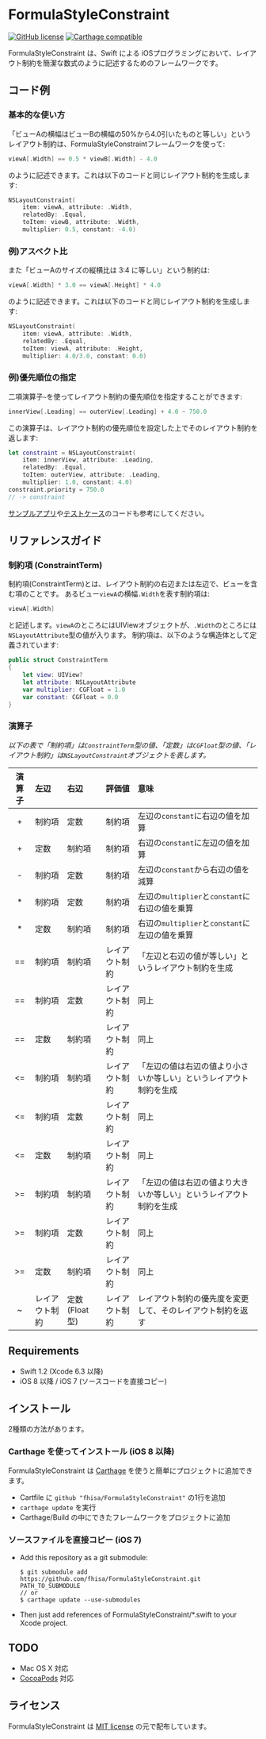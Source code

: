 # FormulaStyleConstraint
[![GitHub license](https://img.shields.io/badge/license-MIT-lightgrey.svg)](https://raw.githubusercontent.com/fhisa/FormulaStyleConstraint/master/LICENSE) [![Carthage compatible](https://img.shields.io/badge/Carthage-compatible-4BC51D.svg?style=flat)](https://github.com/Carthage/Carthage)

FormulaStyleConstraint は、Swift による iOSプログラミングにおいて、レイアウト制約を簡潔な数式のように記述するためのフレームワークです。


## コード例

### 基本的な使い方
「ビューAの横幅はビューBの横幅の50%から4.0引いたものと等しい」というレイアウト制約は、FormulaStyleConstraintフレームワークを使って:
```swift
viewA[.Width] == 0.5 * viewB[.Width] - 4.0
```
のように記述できます。これは以下のコードと同じレイアウト制約を生成します:
```swift
NSLayoutConstraint(
    item: viewA, attribute: .Width,
    relatedBy: .Equal,
    toItem: viewB, attribute: .Width,
    multiplier: 0.5, constant: -4.0)
```

### 例)アスペクト比
また「ビューAのサイズの縦横比は 3:4 に等しい」という制約は:
```swift
viewA[.Width] * 3.0 == viewA[.Height] * 4.0
```
のように記述できます。これは以下のコードと同じレイアウト制約を生成します:
```swift
NSLayoutConstraint(
    item: viewA, attribute: .Width,
    relatedBy: .Equal,
    toItem: viewA, attribute: .Height,
    multiplier: 4.0/3.0, constant: 0.0)
```

### 例)優先順位の指定

二項演算子`~`を使ってレイアウト制約の優先順位を指定することができます:
```swift
innerView[.Leading] == outerView[.Leading] + 4.0 ~ 750.0
```
この演算子は、レイアウト制約の優先順位を設定した上でそのレイアウト制約を返します:
```swift
let constraint = NSLayoutConstraint(
    item: innerView, attribute: .Leading,
    relatedBy: .Equal,
    toItem: outerView, attribute: .Leading,
    multiplier: 1.0, constant: 4.0)
constraint.priority = 750.0
// -> constraint
```

[サンプルアプリ](https://github.com/fhisa/FormulaStyleConstraint/blob/master/SampleApp/ViewController.swift)や[テストケース](https://github.com/fhisa/FormulaStyleConstraint/blob/master/FormulaStyleConstraintTests/FormulaStyleConstraintTests.swift)のコードも参考にしてください。

## リファレンスガイド

### 制約項 (ConstraintTerm)

制約項(ConstraintTerm)とは、レイアウト制約の右辺または左辺で、ビューを含む項のことです。
あるビュー`viewA`の横幅`.Width`を表す制約項は:
```swift
viewA[.Width]
```
と記述します。`viewA`のところにはUIViewオブジェクトが、`.Width`のところには`NSLayoutAttribute`型の値が入ります。
制約項は、以下のような構造体として定義されています:
```swift
public struct ConstraintTerm
{
    let view: UIView?
    let attribute: NSLayoutAttribute
    var multiplier: CGFloat = 1.0
    var constant: CGFloat = 0.0
}
```

### 演算子

*以下の表で「制約項」は`ConstraintTerm`型の値、「定数」は`CGFloat`型の値、「レイアウト制約」は`NSLayoutConstraint`オブジェクトを表します。*

| 演算子 | 左辺 | 右辺 | 評価値 | 意味 |
|:-----:|:------|:------|:-------|:--|
| +     | 制約項 | 定数   | 制約項 | 左辺の`constant`に右辺の値を加算 |
| +     | 定数   | 制約項 | 制約項 | 右辺の`constant`に左辺の値を加算 |
| -     | 制約項 | 定数   | 制約項 | 左辺の`constant`から右辺の値を減算 |
| *     | 制約項 | 定数   | 制約項 | 左辺の`multiplier`と`constant`に右辺の値を乗算 |
| *     | 定数   | 制約項 | 制約項 | 右辺の`multiplier`と`constant`に左辺の値を乗算 |
| ==    | 制約項 | 制約項 | レイアウト制約 | 「左辺と右辺の値が等しい」というレイアウト制約を生成 |
| ==    | 制約項 | 定数   | レイアウト制約 | 同上 |
| ==    | 定数   | 制約項 | レイアウト制約 | 同上 |
| <=    | 制約項 | 制約項 | レイアウト制約 | 「左辺の値は右辺の値より小さいか等しい」というレイアウト制約を生成 |
| <=    | 制約項 | 定数   | レイアウト制約 | 同上 |
| <=    | 定数   | 制約項 | レイアウト制約 | 同上 |
| >=    | 制約項 | 制約項 | レイアウト制約 | 「左辺の値は右辺の値より大きいか等しい」というレイアウト制約を生成 |
| >=    | 制約項 | 定数   | レイアウト制約 | 同上 |
| >=    | 定数   | 制約項 | レイアウト制約 | 同上 |
| ~     | レイアウト制約 | 定数(Float型) | レイアウト制約 | レイアウト制約の優先度を変更して、そのレイアウト制約を返す |

## Requirements

- Swift 1.2 (Xcode 6.3 以降)
- iOS 8 以降 / iOS 7 (ソースコードを直接コピー)

## インストール

2種類の方法があります。

### Carthage を使ってインストール (iOS 8 以降)

FormulaStyleConstraint は [Carthage](https://github.com/Carthage/Carthage) を使うと簡単にプロジェクトに追加できます。

- Cartfile に `github "fhisa/FormulaStyleConstraint"` の1行を追加
- `carthage update` を実行
- Carthage/Build の中にできたフレームワークをプロジェクトに追加

### ソースファイルを直接コピー (iOS 7)

- Add this repository as a git submodule:
   ```shell
   $ git submodule add https://github.com/fhisa/FormulaStyleConstraint.git PATH_TO_SUBMODULE
   // or
   $ carthage update --use-submodules
   ```
- Then just add references of FormulaStyleConstraint/*.swift to your Xcode project.

## TODO

- Mac OS X 対応
- [CocoaPods](https://cocoapods.org) 対応

## ライセンス

FormulaStyleConstraint は [MIT license](https://github.com/fhisa/FormulaStyleConstraint/blob/master/LICENSE) の元で配布しています。
